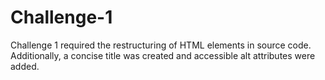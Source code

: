 # Challenge-1
Challenge 1 required the restructuring of HTML elements in source code. Additionally, a concise title was created and accessible alt attributes were added.
